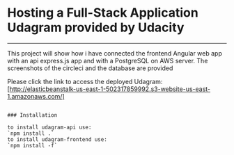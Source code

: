 # Hosting a Full-Stack Application Udagram provided by Udacity

---

This project will show how i have connected the frontend Angular web app with an api express.js app and with a PostgreSQL on AWS server. The screenshots of the circleci and the database are provided 

Please click the link to access the deployed Udagram:
[http://elasticbeanstalk-us-east-1-502317859992.s3-website-us-east-1.amazonaws.com/]


```

### Installation

to install udagram-api use:
`npm install .`
to install udagram-frontend use:
`npm install -f`



